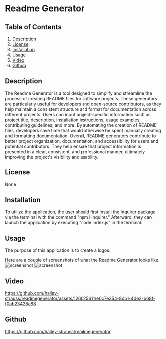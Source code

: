 # Readme Generator

## Table of Contents

1. [ Description](#Description)
2. [License](#License)
3. [Installation](#Installation)
4. [ Usage](#Usage)
5. [ Video](#Video)
6. [ Github](#Github)

<a name="Description"></a>

## Description

The Readme Generator is a tool designed to simplify and streamline the process of creating README files for software projects. These generators are particularly useful for developers and open-source contributors, as they help maintain a consistent structure and format for documentation across different projects. Users can input project-specific information such as project title, description, installation instructions, usage examples, contributing guidelines, and more. By automating the creation of README files, developers save time that would otherwise be spent manually creating and formatting documentation. Overall, README generators contribute to better project organization, documentation, and accessibility for users and potential contributors. They help ensure that project information is presented in a clear, consistent, and professional manner, ultimately improving the project's visibility and usability.

<a name="License"></a>

## License

None

<a name="Installation"></a>

## Installation

To utilize the application, the user should first install the Inquirer package via the terminal with the command "npm i inquirer." Afterward, they can launch the application by executing "node index.js" in the terminal.

<a name="Usage"></a>

## Usage

The purpose of this application is to create a logos.

Here are a couple of screenshots of what the Readme Generator looks like.
![screenshot](/img/readme.png)
![screenshot](/img/readme1.png)

<a name="Video"></a>

## Video

https://github.com/hailey-strauss/readmegenerator/assets/126025611/e0c7e354-8db1-40e2-b68f-f0ab23428a88

<a name="Email"></a>

## Github

<a name="Github"></a>

https://github.com/hailey-strauss/readmegenerator
